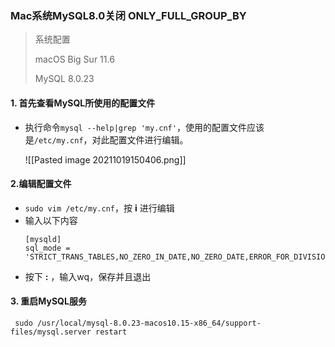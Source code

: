 ### Mac系统MySQL8.0关闭 ONLY_FULL_GROUP_BY

> 系统配置
> 
> macOS Big Sur 11.6
> 
> MySQL 8.0.23

#### 1. 首先查看MySQL所使用的配置文件
- 执行命令```mysql --help|grep 'my.cnf'```，使用的配置文件应该是```/etc/my.cnf```，对此配置文件进行编辑。

	![[Pasted image 20211019150406.png]]

#### 2.编辑配置文件

- ```sudo vim /etc/my.cnf```，按 **i** 进行编辑
- 输入以下内容
	```     
	[mysqld]
	sql_mode = 'STRICT_TRANS_TABLES,NO_ZERO_IN_DATE,NO_ZERO_DATE,ERROR_FOR_DIVISION_BY_ZERO,NO_AUTO_CREATE_USER,NO_ENGINE_SUBSTITUTION'
	```
- 按下 **:** ，输入wq，保存并且退出	

#### 3. 重启MySQL服务
```      
 sudo /usr/local/mysql-8.0.23-macos10.15-x86_64/support-files/mysql.server restart
 ```
 